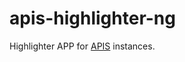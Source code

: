 # apis-highlighter-ng 

Highlighter APP for [APIS](https://github.com/acdh-oeaw/apis-core-rdf/) instances.
